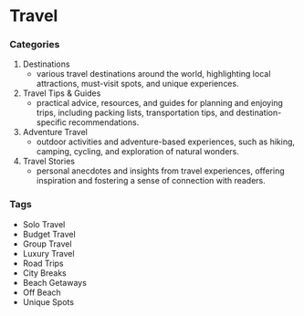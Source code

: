 # Travel

### Categories
1. Destinations
    - various travel destinations around the world, highlighting local attractions, must-visit spots, and unique experiences.
2. Travel Tips & Guides
    - practical advice, resources, and guides for planning and enjoying trips, including packing lists, transportation tips, and destination-specific recommendations.
3. Adventure Travel
    - outdoor activities and adventure-based experiences, such as hiking, camping, cycling, and exploration of  natural wonders.
4. Travel Stories
    - personal anecdotes and insights from  travel experiences, offering inspiration and fostering a sense of connection with readers.

### Tags
- Solo Travel
- Budget Travel
- Group Travel
- Luxury Travel
- Road Trips
- City Breaks
- Beach Getaways
- Off Beach
- Unique Spots

